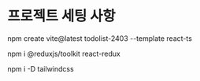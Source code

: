 # 프로젝트 세팅 사항

npm create vite@latest todolist-2403 --template react-ts

npm i @reduxjs/toolkit react-redux

npm i -D tailwindcss


